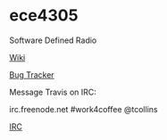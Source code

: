 ece4305
=======

Software Defined Radio

[Wiki](https://github.com/WiLab/ece4305/wiki)

[Bug Tracker](https://github.com/WiLab/ece4305/issues)

Message Travis on IRC:

irc.freenode.net #work4coffee @tcollins

[IRC](http://webchat.freenode.net?randomnick=1&channels=%23work4coffee&prompt=1)
